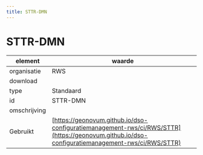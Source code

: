 ```yaml
---
title: STTR-DMN
---
```


# STTR-DMN

|element|waarde|
|-----|------|
| organisatie  |RWS|
| download  | [](<>)|
| type  |Standaard|
| id  |STTR-DMN|
| omschrijving  ||
| Gebruikt|[https://geonovum.github.io/dso-configuratiemanagement-rws/ci/RWS/STTR](https://geonovum.github.io/dso-configuratiemanagement-rws/ci/RWS/STTR)|

